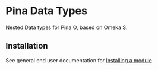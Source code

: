 # Pina Data Types

Nested Data types for Pina O, based on Omeka S.

## Installation

See general end user documentation for [Installing a module](http://omeka.org/s/docs/user-manual/modules/#installing-modules)